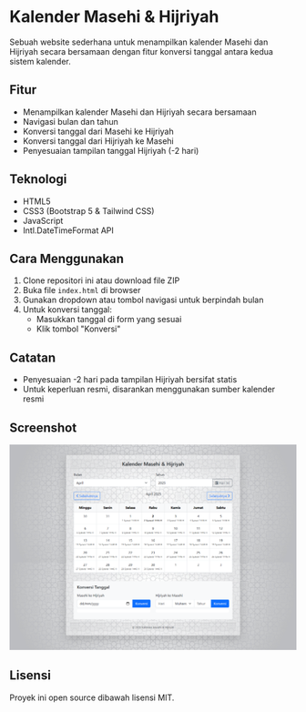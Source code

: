 # Kalender Masehi & Hijriyah

Sebuah website sederhana untuk menampilkan kalender Masehi dan Hijriyah secara bersamaan dengan fitur konversi tanggal antara kedua sistem kalender.

## Fitur

- Menampilkan kalender Masehi dan Hijriyah secara bersamaan
- Navigasi bulan dan tahun
- Konversi tanggal dari Masehi ke Hijriyah
- Konversi tanggal dari Hijriyah ke Masehi
- Penyesuaian tampilan tanggal Hijriyah (-2 hari)

## Teknologi

- HTML5
- CSS3 (Bootstrap 5 & Tailwind CSS)
- JavaScript
- Intl.DateTimeFormat API

## Cara Menggunakan

1. Clone repositori ini atau download file ZIP
2. Buka file `index.html` di browser
3. Gunakan dropdown atau tombol navigasi untuk berpindah bulan
4. Untuk konversi tanggal:
   - Masukkan tanggal di form yang sesuai
   - Klik tombol "Konversi"

## Catatan

- Penyesuaian -2 hari pada tampilan Hijriyah bersifat statis
- Untuk keperluan resmi, disarankan menggunakan sumber kalender resmi

## Screenshot

![Screenshot Kalender](img/screenshot.png)

## Lisensi

Proyek ini open source dibawah lisensi MIT.